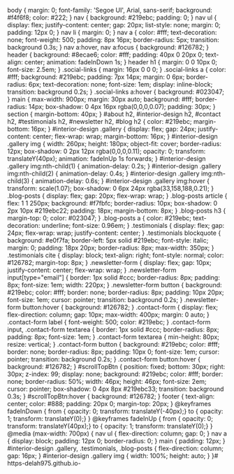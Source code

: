 body {
  margin: 0;
  font-family: 'Segoe UI', Arial, sans-serif;
  background: #f4f6f8;
  color: #222;
}
nav {
  background: #219ebc;
  padding: 0;
}
nav ul {
  display: flex;
  justify-content: center;
  gap: 20px;
  list-style: none;
  margin: 0;
  padding: 12px 0;
}
nav li {
  margin: 0;
}
nav a {
  color: #fff;
  text-decoration: none;
  font-weight: 500;
  padding: 8px 16px;
  border-radius: 5px;
  transition: background 0.3s;
}
nav a:hover, nav a:focus {
  background: #126782;
}
header {
  background: #8ecae6;
  color: #fff;
  padding: 40px 0 20px 0;
  text-align: center;
  animation: fadeInDown 1s;
}
header h1 {
  margin: 0 0 10px 0;
  font-size: 2.5em;
}
.social-links {
  margin: 16px 0 0 0;
}
.social-links a {
  color: #fff;
  background: #219ebc;
  padding: 7px 14px;
  margin: 0 6px;
  border-radius: 6px;
  text-decoration: none;
  font-size: 1em;
  display: inline-block;
  transition: background 0.2s;
}
.social-links a:hover {
  background: #023047;
}
main {
  max-width: 900px;
  margin: 30px auto;
  background: #fff;
  border-radius: 14px;
  box-shadow: 0 4px 16px rgba(0,0,0,0.07);
  padding: 30px;
}
section {
  margin-bottom: 40px;
}
#about h2, #interior-design h2, #contact h2, #testimonials h2, #newsletter h2, #blog h2 {
  color: #219ebc;
  margin-bottom: 16px;
}
#interior-design .gallery {
  display: flex;
  gap: 24px;
  justify-content: center;
  flex-wrap: wrap;
  margin-bottom: 16px;
}
#interior-design .gallery img {
  width: 260px;
  height: 180px;
  object-fit: cover;
  border-radius: 12px;
  box-shadow: 0 2px 12px rgba(0,0,0,0.11);
  opacity: 0;
  transform: translateY(40px);
  animation: fadeInUp 1s forwards;
}
#interior-design .gallery img:nth-child(1) { animation-delay: 0.2s; }
#interior-design .gallery img:nth-child(2) { animation-delay: 0.4s; }
#interior-design .gallery img:nth-child(3) { animation-delay: 0.6s; }
#interior-design .gallery img:hover {
  transform: scale(1.07);
  box-shadow: 0 6px 24px rgba(33,158,188,0.21);
}
.blog-posts {
  display: flex;
  gap: 20px;
  flex-wrap: wrap;
}
.blog-posts article {
  flex: 1 1 250px;
  background: #f7fbfc;
  border-radius: 10px;
  box-shadow: 0 2px 10px #219ebc22;
  padding: 18px;
  margin-bottom: 8px;
}
.blog-posts h3 {
  margin-top: 0;
  color: #023047;
}
.blog-posts a {
  color: #219ebc;
  text-decoration: underline;
  font-size: 0.96em;
}
.testimonials {
  display: flex;
  gap: 24px;
  flex-wrap: wrap;
  justify-content: center;
}
.testimonials blockquote {
  background: #e0f7fa;
  border-left: 5px solid #219ebc;
  font-style: italic;
  margin: 0;
  padding: 18px 20px;
  border-radius: 8px;
  max-width: 350px;
}
.testimonials cite {
  display: block;
  text-align: right;
  font-style: normal;
  color: #126782;
  margin-top: 8px;
}
.newsletter-form {
  display: flex;
  gap: 10px;
  justify-content: center;
  flex-wrap: wrap;
}
.newsletter-form input[type="email"] {
  border: 1px solid #ccc;
  border-radius: 8px;
  padding: 8px;
  font-size: 1em;
  width: 220px;
}
.newsletter-form button {
  background: #219ebc;
  color: #fff;
  border: none;
  border-radius: 8px;
  padding: 10px 20px;
  font-size: 1em;
  cursor: pointer;
  transition: background 0.2s;
}
.newsletter-form button:hover {
  background: #126782;
}
.contact-form {
  display: flex;
  flex-direction: column;
  gap: 10px;
  max-width: 400px;
  margin: 0 auto;
}
.contact-form label {
  font-weight: 500;
  color: #219ebc;
}
.contact-form input,
.contact-form textarea {
  border: 1px solid #ccc;
  border-radius: 8px;
  padding: 8px;
  font-size: 1em;
}
.contact-form textarea {
  min-height: 80px;
  resize: vertical;
}
.contact-form button {
  background: #219ebc;
  color: #fff;
  border: none;
  border-radius: 8px;
  padding: 10px 0;
  font-size: 1em;
  cursor: pointer;
  transition: background 0.2s;
}
.contact-form button:hover {
  background: #126782;
}
#scrollTopBtn {
  position: fixed;
  bottom: 30px;
  right: 30px;
  z-index: 99;
  display: none;
  background: #219ebc;
  color: #fff;
  border: none;
  border-radius: 50%;
  width: 46px;
  height: 46px;
  font-size: 2em;
  cursor: pointer;
  box-shadow: 0 4px 8px #219ebc33;
  transition: background 0.3s;
}
#scrollTopBtn:hover {
  background: #126782;
}
footer {
  text-align: center;
  color: #888;
  padding: 20px 0;
  margin-top: 20px;
}
@keyframes fadeInDown {
  from { opacity: 0; transform: translateY(-40px);}
  to { opacity: 1; transform: translateY(0);}
}
@keyframes fadeInUp {
  from { opacity: 0; transform: translateY(40px);}
  to { opacity: 1; transform: translateY(0);}
}
@media (max-width: 700px) {
  nav ul {
    flex-direction: column;
    gap: 0;
  }
  nav a {
    display: block;
    padding: 12px 0;
    border-radius: 0;
  }
  main {
    padding: 12px;
  }
  #interior-design .gallery,
  .testimonials,
  .blog-posts {
    flex-direction: column;
    gap: 16px;
  }
  #interior-design .gallery img {
    width: 100%;
    height: auto;
  }
}# https-delah975.github.io-
